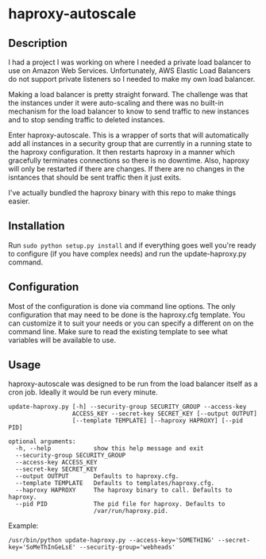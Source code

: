 # haproxy-autoscale #

## Description ##
I had a project I was working on where I needed a private load balancer to use
on Amazon Web Services. Unfortunately, AWS Elastic Load Balancers do not
support private listeners so I needed to make my own load balancer.

Making a load balancer is pretty straight forward. The challenge was that the
instances under it were auto-scaling and there was no built-in mechanism for
the load balancer to know to send traffic to new instances and to stop sending
traffic to deleted instances.

Enter haproxy-autoscale. This is a wrapper of sorts that will automatically add
all instances in a security group that are currently in a running state to the
haproxy configuration. It then restarts haproxy in a manner which gracefully
terminates connections so there is no downtime. Also, haproxy will only be
restarted if there are changes. If there are no changes in the isntances that
should be sent traffic then it just exits.

I've actually bundled the haproxy binary with this repo to make things easier.

## Installation ##
Run `sudo python setup.py install` and if everything goes well you're ready to
configure (if you have complex needs) and run the update-haproxy.py command.

## Configuration ##
Most of the configuration is done via command line options. The only
configuration that may need to be done is the haproxy.cfg template. You can
customize it to suit your needs or you can specify a different on on the
command line. Make sure to read the existing template to see what variables
will be available to use.

## Usage ##
haproxy-autoscale was designed to be run from the load balancer itself as a cron
job. Ideally it would be run every minute.

    update-haproxy.py [-h] --security-group SECURITY_GROUP --access-key
                      ACCESS_KEY --secret-key SECRET_KEY [--output OUTPUT]
                      [--template TEMPLATE] [--haproxy HAPROXY] [--pid PID]
    
    optional arguments:
      -h, --help            show this help message and exit
      --security-group SECURITY_GROUP
      --access-key ACCESS_KEY
      --secret-key SECRET_KEY
      --output OUTPUT       Defaults to haproxy.cfg.
      --template TEMPLATE   Defaults to templates/haproxy.cfg.
      --haproxy HAPROXY     The haproxy binary to call. Defaults to haproxy.
      --pid PID             The pid file for haproxy. Defaults to
                            /var/run/haproxy.pid.

Example:

    /usr/bin/python update-haproxy.py --access-key='SOMETHING' --secret-key='SoMeThInGeLsE' --security-group='webheads'
